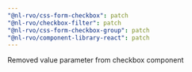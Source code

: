```yaml
---
"@nl-rvo/css-form-checkbox": patch
"@nl-rvo/checkbox-filter": patch
"@nl-rvo/css-form-checkbox-group": patch
"@nl-rvo/component-library-react": patch
---
```


Removed value parameter from checkbox component
